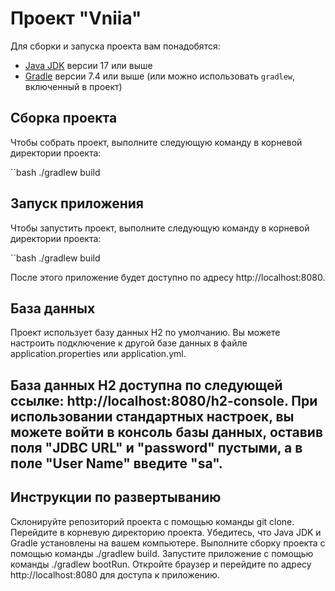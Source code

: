 # Проект "Vniia"


Для сборки и запуска проекта вам понадобятся:

- [Java JDK](https://www.oracle.com/java/technologies/javase-jdk17-downloads.html) версии 17 или выше
- [Gradle](https://gradle.org/install/) версии 7.4 или выше (или можно использовать `gradlew`, включенный в проект)

## Сборка проекта

Чтобы собрать проект, выполните следующую команду в корневой директории проекта:

``bash
./gradlew build

## Запуск приложения

Чтобы запустить проект, выполните следующую команду в корневой директории проекта:

``bash
./gradlew build

После этого приложение будет доступно по адресу http://localhost:8080.

## База данных
Проект использует базу данных H2 по умолчанию. Вы можете настроить подключение к другой базе данных в файле application.properties или application.yml.

## База данных H2 доступна по следующей ссылке: http://localhost:8080/h2-console. При использовании стандартных настроек, вы можете войти в консоль базы данных, оставив поля "JDBC URL" и "password" пустыми, а в поле "User Name" введите "sa".

## Инструкции по развертыванию
Склонируйте репозиторий проекта с помощью команды git clone.
Перейдите в корневую директорию проекта.
Убедитесь, что Java JDK и Gradle установлены на вашем компьютере.
Выполните сборку проекта с помощью команды ./gradlew build.
Запустите приложение с помощью команды ./gradlew bootRun.
Откройте браузер и перейдите по адресу http://localhost:8080 для доступа к приложению.

